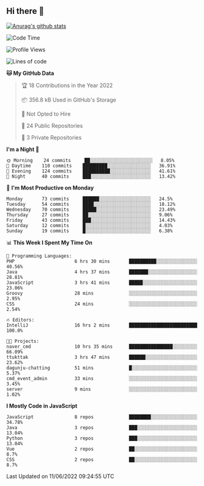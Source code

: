 ## Hi there 👋

[![Anurag's github stats](https://github-readme-stats.vercel.app/api?username=Songwonseok)](https://github.com/anuraghazra/github-readme-stats)



<!--START_SECTION:waka-->
![Code Time](http://img.shields.io/badge/Code%20Time-1%2C541%20hrs%201%20min-blue)

![Profile Views](http://img.shields.io/badge/Profile%20Views-0-blue)

![Lines of code](https://img.shields.io/badge/From%20Hello%20World%20I%27ve%20Written-3%20Million%20lines%20of%20code-blue)

**🐱 My GitHub Data** 

> 🏆 18 Contributions in the Year 2022
 > 
> 📦 356.8 kB Used in GitHub's Storage 
 > 
> 🚫 Not Opted to Hire
 > 
> 📜 24 Public Repositories 
 > 
> 🔑 3 Private Repositories  
 > 
**I'm a Night 🦉** 

```text
🌞 Morning    24 commits     ██░░░░░░░░░░░░░░░░░░░░░░░   8.05% 
🌆 Daytime    110 commits    █████████░░░░░░░░░░░░░░░░   36.91% 
🌃 Evening    124 commits    ██████████░░░░░░░░░░░░░░░   41.61% 
🌙 Night      40 commits     ███░░░░░░░░░░░░░░░░░░░░░░   13.42%

```
📅 **I'm Most Productive on Monday** 

```text
Monday       73 commits     ██████░░░░░░░░░░░░░░░░░░░   24.5% 
Tuesday      54 commits     ████░░░░░░░░░░░░░░░░░░░░░   18.12% 
Wednesday    70 commits     █████░░░░░░░░░░░░░░░░░░░░   23.49% 
Thursday     27 commits     ██░░░░░░░░░░░░░░░░░░░░░░░   9.06% 
Friday       43 commits     ███░░░░░░░░░░░░░░░░░░░░░░   14.43% 
Saturday     12 commits     █░░░░░░░░░░░░░░░░░░░░░░░░   4.03% 
Sunday       19 commits     █░░░░░░░░░░░░░░░░░░░░░░░░   6.38%

```


📊 **This Week I Spent My Time On** 

```text
💬 Programming Languages: 
PHP                      6 hrs 30 mins       ██████████░░░░░░░░░░░░░░░   40.56% 
Java                     4 hrs 37 mins       ███████░░░░░░░░░░░░░░░░░░   28.81% 
JavaScript               3 hrs 41 mins       █████░░░░░░░░░░░░░░░░░░░░   23.06% 
Groovy                   28 mins             ░░░░░░░░░░░░░░░░░░░░░░░░░   2.95% 
CSS                      24 mins             ░░░░░░░░░░░░░░░░░░░░░░░░░   2.54%

🔥 Editors: 
IntelliJ                 16 hrs 2 mins       █████████████████████████   100.0%

🐱‍💻 Projects: 
naver_cmd                10 hrs 35 mins      ████████████████░░░░░░░░░   66.09% 
ttukttak                 3 hrs 47 mins       ██████░░░░░░░░░░░░░░░░░░░   23.62% 
dagunju-chatting         51 mins             █░░░░░░░░░░░░░░░░░░░░░░░░   5.37% 
cmd_event_admin          33 mins             ░░░░░░░░░░░░░░░░░░░░░░░░░   3.45% 
server                   9 mins              ░░░░░░░░░░░░░░░░░░░░░░░░░   1.02%

```

**I Mostly Code in JavaScript** 

```text
JavaScript               8 repos             ████████░░░░░░░░░░░░░░░░░   34.78% 
Java                     3 repos             ███░░░░░░░░░░░░░░░░░░░░░░   13.04% 
Python                   3 repos             ███░░░░░░░░░░░░░░░░░░░░░░   13.04% 
Vue                      2 repos             ██░░░░░░░░░░░░░░░░░░░░░░░   8.7% 
CSS                      2 repos             ██░░░░░░░░░░░░░░░░░░░░░░░   8.7%

```



 Last Updated on 11/06/2022 09:24:55 UTC
<!--END_SECTION:waka-->
